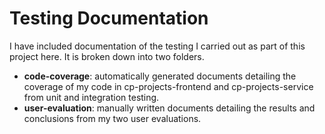 # Testing Documentation

I have included documentation of the testing I carried out as part of this project here. It is broken down into two folders.

  * **code-coverage**: automatically generated documents detailing the coverage of my code in cp-projects-frontend and cp-projects-service from unit and integration testing.
  * **user-evaluation**: manually written documents detailing the results and conclusions from my two user evaluations.